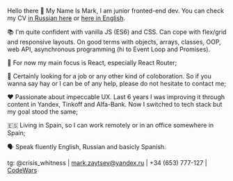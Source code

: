 Hello there 👋
My Name Is Mark, I am junior fronted-end dev. You can check my CV [in Russian here]([url](https://career.habr.com/narshas)) or [here in English]([url](https://pricey-stage-004.notion.site/Mark-Zaitsev-junior-front-end-8d7b509816e64032b93b35692611f93f)).

📚 I'm quite confident with vanilla JS (ES6) and CSS. Can cope with flex/grid and responsive layouts. On good terms with objects, arrays, classes, OOP, web API, asynchronous programming (hi to Event Loop and Promises).

🎯 For now my main focus is React, especially React Router;

🤝 Certainly looking for a job or any other kind of coloboration. So if you wanna say hay or I can be of any help, 
please do not hesitate to contact me;

♥️ Passionate about impeccable UX. Last 6 years I was improving it through content in Yandex, Tinkoff and Alfa-Bank. 
Now I switched to tech stack but my goal stood the same;

🇪🇸 Living in Spain, so I can work remotely or in an office somewhere in Spain;

🗣️ Speak fluently English, Russian and basicly Spanish.

tg: @crisis_whitness | mark.zaytsev@yandex.ru | +34 (653) 777-127 | [CodeWars]([url](https://www.codewars.com/users/Narshas))
